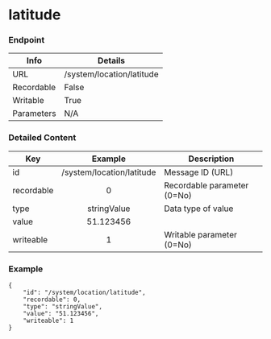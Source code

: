 # latitude



### Endpoint

| Info  | Details |
| ------------- | ------------- |
| URL   | /system/location/latitude   |
| Recordable   | False   |
| Writable   | True   |
| Parameters  | N/A  |

### Detailed Content

|  Key  | Example | Description |
| ------------- | :------: | ------------------------------ |
|  id | /system/location/latitude | Message ID (URL) |
|  recordable | 0 | Recordable parameter (0=No) |
|  type | stringValue | Data type of value |
|  value | 51.123456 |  |
|  writeable | 1 | Writable parameter (0=No) |



### Example
```
{
    "id": "/system/location/latitude",
    "recordable": 0,
    "type": "stringValue",
    "value": "51.123456",
    "writeable": 1
}
```
